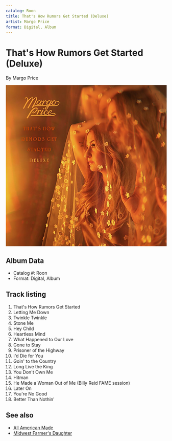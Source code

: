 ```yaml
---
catalog: Roon
title: That's How Rumors Get Started (Deluxe)
artist: Margo Price
format: Digital, Album
---
```


# That's How Rumors Get Started (Deluxe)

By Margo Price

![](../../assets/albumcovers/Margo_Price-Thats_How_Rumors_Get_Started_Deluxe.png)

## Album Data

- Catalog #: Roon
- Format: Digital, Album


## Track listing


1. That's How Rumors Get Started
2. Letting Me Down
3. Twinkle Twinkle
4. Stone Me
5. Hey Child
6. Heartless Mind
7. What Happened to Our Love
8. Gone to Stay
9. Prisoner of the Highway
10. I'd Die for You
11. Goin' to the Country
12. Long Live the King
13. You Don't Own Me
14. Hitman
15. He Made a Woman Out of Me (Billy Reid FAME session)
16. Later On
17. You're No Good
18. Better Than Nothin'


## See also

- [All American Made](All_American_Made.md)
- [Midwest Farmer's Daughter](Midwest_Farmers_Daughter.md)
